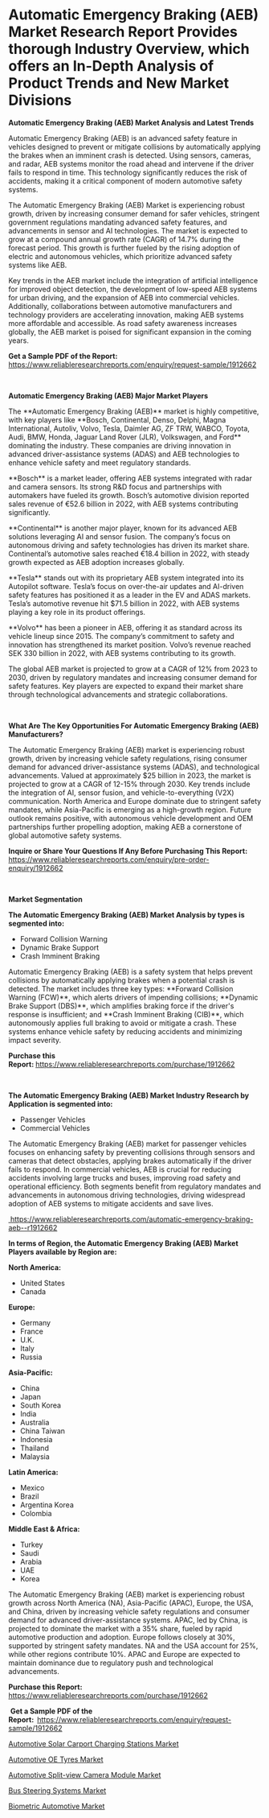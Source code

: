 <p><h1>Automatic Emergency Braking (AEB) Market Research Report Provides thorough Industry Overview, which offers an In-Depth Analysis of Product Trends and New Market Divisions</h1></p><p><strong>Automatic Emergency Braking (AEB) Market Analysis and Latest Trends</strong></p>
<p><p>Automatic Emergency Braking (AEB) is an advanced safety feature in vehicles designed to prevent or mitigate collisions by automatically applying the brakes when an imminent crash is detected. Using sensors, cameras, and radar, AEB systems monitor the road ahead and intervene if the driver fails to respond in time. This technology significantly reduces the risk of accidents, making it a critical component of modern automotive safety systems.</p><p>The Automatic Emergency Braking (AEB) Market is experiencing robust growth, driven by increasing consumer demand for safer vehicles, stringent government regulations mandating advanced safety features, and advancements in sensor and AI technologies. The market is expected to grow at a compound annual growth rate (CAGR) of 14.7% during the forecast period. This growth is further fueled by the rising adoption of electric and autonomous vehicles, which prioritize advanced safety systems like AEB.</p><p>Key trends in the AEB market include the integration of artificial intelligence for improved object detection, the development of low-speed AEB systems for urban driving, and the expansion of AEB into commercial vehicles. Additionally, collaborations between automotive manufacturers and technology providers are accelerating innovation, making AEB systems more affordable and accessible. As road safety awareness increases globally, the AEB market is poised for significant expansion in the coming years.</p></p>
<p><strong>Get a Sample PDF of the Report:&nbsp;</strong> <a href="https://www.reliableresearchreports.com/enquiry/request-sample/1912662?utm_campaign=8&utm_medium=2&utm_source=Github&utm_content=ia&utm_term=24012025&utm_id=automatic-emergency-braking-aeb">https://www.reliableresearchreports.com/enquiry/request-sample/1912662</a></p>
<p>&nbsp;</p>
<p><strong>Automatic Emergency Braking (AEB) Major Market Players</strong></p>
<p><p>The **Automatic Emergency Braking (AEB)** market is highly competitive, with key players like **Bosch, Continental, Denso, Delphi, Magna International, Autoliv, Volvo, Tesla, Daimler AG, ZF TRW, WABCO, Toyota, Audi, BMW, Honda, Jaguar Land Rover (JLR), Volkswagen, and Ford** dominating the industry. These companies are driving innovation in advanced driver-assistance systems (ADAS) and AEB technologies to enhance vehicle safety and meet regulatory standards.</p><p>**Bosch** is a market leader, offering AEB systems integrated with radar and camera sensors. Its strong R&D focus and partnerships with automakers have fueled its growth. Bosch’s automotive division reported sales revenue of €52.6 billion in 2022, with AEB systems contributing significantly.</p><p>**Continental** is another major player, known for its advanced AEB solutions leveraging AI and sensor fusion. The company’s focus on autonomous driving and safety technologies has driven its market share. Continental’s automotive sales reached €18.4 billion in 2022, with steady growth expected as AEB adoption increases globally.</p><p>**Tesla** stands out with its proprietary AEB system integrated into its Autopilot software. Tesla’s focus on over-the-air updates and AI-driven safety features has positioned it as a leader in the EV and ADAS markets. Tesla’s automotive revenue hit $71.5 billion in 2022, with AEB systems playing a key role in its product offerings.</p><p>**Volvo** has been a pioneer in AEB, offering it as standard across its vehicle lineup since 2015. The company’s commitment to safety and innovation has strengthened its market position. Volvo’s revenue reached SEK 330 billion in 2022, with AEB systems contributing to its growth.</p><p>The global AEB market is projected to grow at a CAGR of 12% from 2023 to 2030, driven by regulatory mandates and increasing consumer demand for safety features. Key players are expected to expand their market share through technological advancements and strategic collaborations.</p></p>
<p>&nbsp;</p>
<p><strong>What Are The Key Opportunities For Automatic Emergency Braking (AEB) Manufacturers?</strong></p>
<p><p>The Automatic Emergency Braking (AEB) market is experiencing robust growth, driven by increasing vehicle safety regulations, rising consumer demand for advanced driver-assistance systems (ADAS), and technological advancements. Valued at approximately $25 billion in 2023, the market is projected to grow at a CAGR of 12-15% through 2030. Key trends include the integration of AI, sensor fusion, and vehicle-to-everything (V2X) communication. North America and Europe dominate due to stringent safety mandates, while Asia-Pacific is emerging as a high-growth region. Future outlook remains positive, with autonomous vehicle development and OEM partnerships further propelling adoption, making AEB a cornerstone of global automotive safety systems.</p></p>
<p><strong>Inquire or Share Your Questions If Any Before Purchasing This Report:</strong> <a href="https://www.reliableresearchreports.com/enquiry/pre-order-enquiry/1912662?utm_campaign=8&utm_medium=2&utm_source=Github&utm_content=ia&utm_term=24012025&utm_id=automatic-emergency-braking-aeb">https://www.reliableresearchreports.com/enquiry/pre-order-enquiry/1912662</a></p>
<p>&nbsp;</p>
<p><strong>Market Segmentation</strong></p>
<p><strong>The Automatic Emergency Braking (AEB) Market Analysis by types is segmented into:</strong></p>
<p><ul><li>Forward Collision Warning</li><li>Dynamic Brake Support</li><li>Crash Imminent Braking</li></ul></p>
<p><p>Automatic Emergency Braking (AEB) is a safety system that helps prevent collisions by automatically applying brakes when a potential crash is detected. The market includes three key types: **Forward Collision Warning (FCW)**, which alerts drivers of impending collisions; **Dynamic Brake Support (DBS)**, which amplifies braking force if the driver's response is insufficient; and **Crash Imminent Braking (CIB)**, which autonomously applies full braking to avoid or mitigate a crash. These systems enhance vehicle safety by reducing accidents and minimizing impact severity.</p></p>
<p><strong>Purchase this Report:&nbsp;</strong><a href="https://www.reliableresearchreports.com/purchase/1912662?utm_campaign=8&utm_medium=2&utm_source=Github&utm_content=ia&utm_term=24012025&utm_id=automatic-emergency-braking-aeb">https://www.reliableresearchreports.com/purchase/1912662</a></p>
<p>&nbsp;</p>
<p><strong>The Automatic Emergency Braking (AEB) Market Industry Research by Application is segmented into:</strong></p>
<p><ul><li>Passenger Vehicles</li><li>Commercial Vehicles</li></ul></p>
<p><p>The Automatic Emergency Braking (AEB) market for passenger vehicles focuses on enhancing safety by preventing collisions through sensors and cameras that detect obstacles, applying brakes automatically if the driver fails to respond. In commercial vehicles, AEB is crucial for reducing accidents involving large trucks and buses, improving road safety and operational efficiency. Both segments benefit from regulatory mandates and advancements in autonomous driving technologies, driving widespread adoption of AEB systems to mitigate accidents and save lives.</p></p>
<p><a href="https://www.reliableresearchreports.com/automatic-emergency-braking-aeb--r1912662?utm_campaign=8&utm_medium=2&utm_source=Github&utm_content=ia&utm_term=24012025&utm_id=automatic-emergency-braking-aeb">&nbsp;https://www.reliableresearchreports.com/automatic-emergency-braking-aeb--r1912662</a></p>
<p><strong>In terms of Region, the Automatic Emergency Braking (AEB) Market Players available by Region are:</strong></p>
<p>
    <p> <strong> North America: </strong>
        <ul>
            <li>United States</li>
            <li>Canada</li>
        </ul>
        </p> 
    <p> <strong> Europe: </strong>
        <ul>
            <li>Germany</li>
            <li>France</li>
            <li>U.K.</li>
            <li>Italy</li>
            <li>Russia</li>
        </ul>
        </p> 
    <p> <strong> Asia-Pacific: </strong>
        <ul>
            <li>China</li>
            <li>Japan</li>
            <li>South Korea</li>
            <li>India</li>
            <li>Australia</li>
            <li>China Taiwan</li>
            <li>Indonesia</li>
            <li>Thailand</li>
            <li>Malaysia</li>
        </ul>
        </p> 
    <p> <strong> Latin America: </strong>
        <ul>
            <li>Mexico</li>
            <li>Brazil</li>
            <li>Argentina Korea</li>
            <li>Colombia</li>
        </ul>
        </p> 
    <p> <strong> Middle East & Africa: </strong>
        <ul>
            <li>Turkey</li>
            <li>Saudi</li>
            <li>Arabia</li>
            <li>UAE</li>
            <li>Korea</li>
        </ul>
    </p>
    </p>
<p><p>The Automatic Emergency Braking (AEB) market is experiencing robust growth across North America (NA), Asia-Pacific (APAC), Europe, the USA, and China, driven by increasing vehicle safety regulations and consumer demand for advanced driver-assistance systems. APAC, led by China, is projected to dominate the market with a 35% share, fueled by rapid automotive production and adoption. Europe follows closely at 30%, supported by stringent safety mandates. NA and the USA account for 25%, while other regions contribute 10%. APAC and Europe are expected to maintain dominance due to regulatory push and technological advancements.</p></p>
<p><strong>Purchase this Report: </strong><a href="https://www.reliableresearchreports.com/purchase/1912662?utm_campaign=8&utm_medium=2&utm_source=Github&utm_content=ia&utm_term=24012025&utm_id=automatic-emergency-braking-aeb">https://www.reliableresearchreports.com/purchase/1912662</a></p>
<p>&nbsp;<strong>Get a Sample PDF of the Report:&nbsp;&nbsp;</strong><a href="https://www.reliableresearchreports.com/enquiry/request-sample/1912662?utm_campaign=8&utm_medium=2&utm_source=Github&utm_content=ia&utm_term=24012025&utm_id=automatic-emergency-braking-aeb">https://www.reliableresearchreports.com/enquiry/request-sample/1912662</a></p>
<p><strong></strong></p>
<p><p><a href="https://github.com/toldenargelia86/Market-Research-Report-List-1/blob/main/automotive-solar-carport-charging-stations-market.md?utm_campaign=8&utm_medium=2&utm_source=Github&utm_content=ia&utm_term=24012025&utm_id=automatic-emergency-braking-aeb">Automotive Solar Carport Charging Stations Market</a></p><p><a href="https://github.com/comasnickie/Market-Research-Report-List-1/blob/main/automotive-oe-tyres-market.md?utm_campaign=8&utm_medium=2&utm_source=Github&utm_content=ia&utm_term=24012025&utm_id=automatic-emergency-braking-aeb">Automotive OE Tyres Market</a></p><p><a href="https://github.com/wileonie19657/Market-Research-Report-List-1/blob/main/automotive-split-view-camera-module-market.md?utm_campaign=8&utm_medium=2&utm_source=Github&utm_content=ia&utm_term=24012025&utm_id=automatic-emergency-braking-aeb">Automotive Split-view Camera Module Market</a></p><p><a href="https://github.com/bornergabrielle89/Market-Research-Report-List-1/blob/main/bus-steering-systems-market.md?utm_campaign=8&utm_medium=2&utm_source=Github&utm_content=ia&utm_term=24012025&utm_id=automatic-emergency-braking-aeb">Bus Steering Systems Market</a></p><p><a href="https://github.com/mcfred89/Market-Research-Report-List-1/blob/main/biometric-automotive-market.md?utm_campaign=8&utm_medium=2&utm_source=Github&utm_content=ia&utm_term=24012025&utm_id=automatic-emergency-braking-aeb">Biometric Automotive Market</a></p></p>
